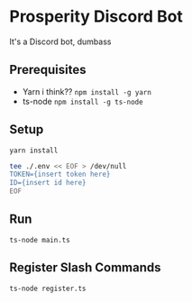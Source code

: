 # Prosperity Discord Bot

It's a Discord bot, dumbass

## Prerequisites

- Yarn i think?? `npm install -g yarn`
- ts-node `npm install -g ts-node`

## Setup

`yarn install`

```bash
tee ./.env << EOF > /dev/null
TOKEN={insert token here}
ID={insert id here}
EOF
```

## Run

`ts-node main.ts`

## Register Slash Commands

`ts-node register.ts`
